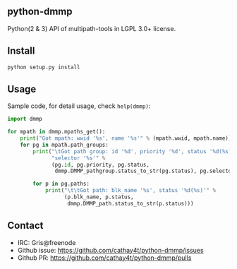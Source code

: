 python-dmmp
-----------
Python(2 & 3) API of multipath-tools in LGPL 3.0+ license.

## Install

```bash
python setup.py install
```

## Usage

Sample code, for detail usage, check `help(dmmp)`:

```python
import dmmp

for mpath in dmmp.mpaths_get():
    print("Got mpath: wwid '%s', name '%s'" % (mpath.wwid, mpath.name))
    for pg in mpath.path_groups:
        print("\tGot path group: id '%d', priority '%d', status '%d(%s)', "
              "selector '%s'" %
              (pg.id, pg.priority, pg.status,
               dmmp.DMMP_pathgroup.status_to_str(pg.status), pg.selector))

        for p in pg.paths:
            print("\t\tGot path: blk_name '%s', status '%d(%s)'" %
                  (p.blk_name, p.status,
                   dmmp.DMMP_path.status_to_str(p.status)))
```

## Contact
 * IRC: Gris@freenode
 * Github issue: https://github.com/cathay4t/python-dmmp/issues
 * Github PR: https://github.com/cathay4t/python-dmmp/pulls
